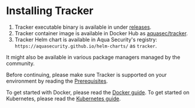 # Installing Tracker

1. Tracker executable binary is available in under [releases](https://github.com/khulnasoft/tracker/releases).
2. Tracker container image is available in Docker Hub as [aquasec/tracker](https://hub.docker.com/r/aquasec/tracker).
3. Tracker Helm chart is available in Aqua Security's registry: `https://aquasecurity.github.io/helm-charts/` as `tracker`.

It might also be available in various package managers managed by the community.

Before continuing, please make sure Tracker is supported on your environment by reading the [Prerequisites](./prerequisites.md).

To get started with Docker, please read the [Docker guide](./docker.md).
To get started on Kubernetes, please read the [Kubernetes guide](./kubernetes.md).
